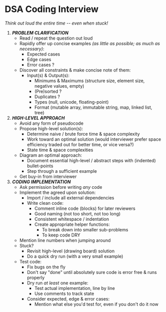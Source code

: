 DSA Coding Interview
====================

_Think out loud the entire time -- even when stuck!_


1. __*PROBLEM CLARIFICATION*__
   * Read / repeat the question out loud
   * Rapidly offer up concise examples _(as little as possible; as much as necessary)_:
     - Expected cases
     - Edge cases
     - Error cases ?
   * Discover all constraints & make concise note of them:
     - Input(s) & Output(s):
       - Minimums & Maximums (structure size, element size, negative values, empty)
       - (Pre)sorted ?
       - Duplicates ?
       - Types (null, unicode, floating-point)
       - Format (mutable array, immutable string, map, linked list, tree)
2. __*HIGH-LEVEL APPROACH*__
   * Avoid any form of pseudocode
   * Propose high-level solution(s):
     - Determine naive / brute force time & space complexity
     - Work toward an optimal solution (would interviewer prefer space efficiency traded out for better time, or vice versa?)
     - State time & space complexities
   * Diagram an optimal approach:
     - Document essential high-level / abstract steps with (indented) bullet-points
     - Step through a sufficient example
   * Get buy-in from interviewer
4. __*CODING IMPLEMENTATION*__
   * Ask permission before writing _any_ code
   * Implement the agreed upon solution:
     - Import / include all external dependencies
     - Write clean code:
       - Comment inline code (blocks) for later reviewers
       - Good naming (not too short, not too long)
       - Consistent whitespace / indentation
       - Create appropriate helper functions:
         - To break down into smaller sub-problems
         - To keep code DRY
   * Mention line numbers when jumping around
   * Stuck?
     - Revisit high-level (drawing board) solution
     - Do a quick dry run (with a very small example)
   * Test code:
     - Fix bugs on the fly
     - Don't say "done" until absolutely sure code is error free & runs properly
     - Dry run _at least_ one example:
       - Test actual implementation, line by line
       - Use comments to track state
     - Consider expected, edge & error cases:
       - Mention what else you'd test for, even if you don't do it now
